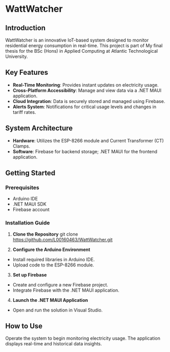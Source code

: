 # WattWatcher

## Introduction
WattWatcher is an innovative IoT-based system designed to monitor residential energy consumption in real-time. This project is part of My final thesis for the BSc (Hons) in Applied Computing at Atlantic Technological University.

## Key Features
- **Real-Time Monitoring**: Provides instant updates on electricity usage.
- **Cross-Platform Accessibility**: Manage and view data via a .NET MAUI application.
- **Cloud Integration**: Data is securely stored and managed using Firebase.
- **Alerts System**: Notifications for critical usage levels and changes in tariff rates.

## System Architecture
- **Hardware**: Utilizes the ESP-8266 module and Current Transformer (CT) Clamps.
- **Software**: Firebase for backend storage; .NET MAUI for the frontend application.

## Getting Started
### Prerequisites
- Arduino IDE
- .NET MAUI SDK
- Firebase account

### Installation Guide
1. **Clone the Repository**
git clone https://github.com/L00160463/WattWatcher.git

2. **Configure the Arduino Environment**
- Install required libraries in Arduino IDE.
- Upload code to the ESP-8266 module.
3. **Set up Firebase**
- Create and configure a new Firebase project.
- Integrate Firebase with the .NET MAUI application.
4. **Launch the .NET MAUI Application**
- Open and run the solution in Visual Studio.

## How to Use
Operate the system to begin monitoring electricity usage. The application displays real-time and historical data insights.

